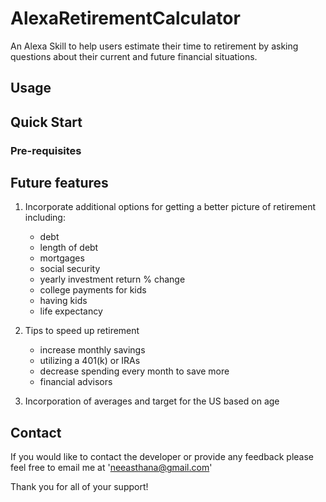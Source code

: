 # AlexaRetirementCalculator
An Alexa Skill to help users estimate their time to retirement by asking questions about their current and future financial situations. 

## Usage

## Quick Start

### Pre-requisites

## Future features

1. Incorporate additional options for getting a better picture of retirement including:
	- debt
	- length of debt
	- mortgages
	- social security
	- yearly investment return % change
	- college payments for kids
	- having kids
	- life expectancy

1. Tips to speed up retirement
	- increase monthly savings
	- utilizing a 401(k) or IRAs 
	- decrease spending every month to save more
	- financial advisors

1. Incorporation of averages and target for the US based on age

## Contact

If you would like to contact the developer or provide any feedback please feel free to email me at 'neeasthana@gmail.com'

Thank you for all of your support!
